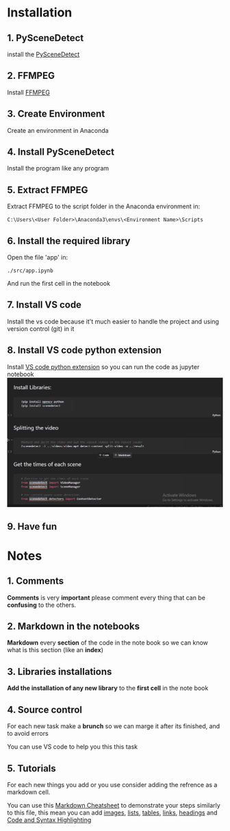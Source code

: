 # Installation
## 1. PySceneDetect
install the [PySceneDetect](https://github.com/Breakthrough/PySceneDetect/releases/download/v0.5.6/PySceneDetect-0.5.6-win64.exe "PySceneDetect")
## 2. FFMPEG
Install [FFMPEG](https://github.com/GyanD/codexffmpeg/releases/download/4.4/ffmpeg-4.4-full_build.7z "FFMPEG") 
## 3. Create Environment
Create an environment in Anaconda
## 4. Install PySceneDetect
Install the program like any program
## 5. Extract FFMPEG
Extract FFMPEG to the script folder in the Anaconda environment in:
```
C:\Users\<User Folder>\Anaconda3\envs\<Environment Name>\Scripts
```
## 6. Install the required library
Open the file 'app' in:
```
./src/app.ipynb
```
And run the first cell in the notebook
## 7. Install VS code
Install the vs code because it't much easier to handle the project and using version control (git) in it
## 8. Install VS code python extension
Install [VS code python extension](https://marketplace.visualstudio.com/items?itemName=ms-python.python "VS code python extension") so you can run the code as jupyter notebook
![dsfgs](./images/VsCodePythonExtensionPreview.png 'Jupyter Notebook in vs code')

## 9. Have fun

# Notes
## 1. Comments
**Comments** is very **important** please comment every thing that can be **confusing** to the others.
## 2. Markdown in the notebooks
**Markdown** every **section** of the code in the note book so we can know what is this section (like an **index**)
## 3. Libraries installations
**Add the installation of any new library** to the **first cell** in the note book
## 4. Source control
For each new task make a **brunch** so we can marge it after its finished, and to avoid errors 

You can use VS code to help you this this task
## 5. Tutorials
For each new things you add or you use consider adding the refrence as a markdown cell.

You can use this [Markdown Cheatsheet](https://github.com/adam-p/markdown-here/wiki/Markdown-Cheatsheet "Markdown Cheatsheet") to demonstrate your steps similarly to this file, this mean you can add [images](https://github.com/adam-p/markdown-here/wiki/Markdown-Cheatsheet#images "Images"), [lists](https://github.com/adam-p/markdown-here/wiki/Markdown-Cheatsheet#lists "List"), [tables](https://github.com/adam-p/markdown-here/wiki/Markdown-Cheatsheet#code-and-syntax-highlighting "Tables"), [links](https://github.com/adam-p/markdown-here/wiki/Markdown-Cheatsheet#links "Links"), [headings](https://github.com/adam-p/markdown-here/wiki/Markdown-Cheatsheet#headers "Headings") and [Code and Syntax Highlighting](https://github.com/adam-p/markdown-here/wiki/Markdown-Cheatsheet#code-and-syntax-highlighting "Code and Syntax Highlighting")